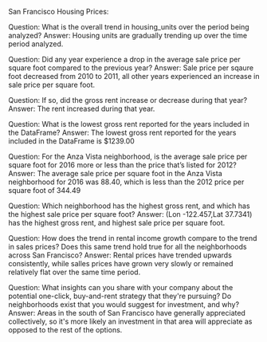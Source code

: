 San Francisco Housing Prices:

Question: What is the overall trend in housing_units over the period being analyzed?
Answer: Housing units are gradually trending up over the time period analyzed.


Question: Did any year experience a drop in the average sale price per square foot compared to the previous year?
Answer: Sale price per sqaure foot decreased from 2010 to 2011, all other years experienced an increase in sale price per square foot.


Question: If so, did the gross rent increase or decrease during that year?
Answer: The rent increased during that year.


Question: What is the lowest gross rent reported for the years included in the DataFrame?
Answer: The lowest gross rent reported for the years included in the DataFrame is $1239.00


Question: For the Anza Vista neighborhood, is the average sale price per square foot for 2016 more or less than the price that’s listed for 2012?
Answer: The average sale price per square foot in the Anza Vista neighborhood for 2016 was 88.40, which is less than the 2012 price per square foot of 344.49 


Question: Which neighborhood has the highest gross rent, and which has the highest sale price per square foot?
Answer: (Lon -122.457,Lat 37.7341) has the highest gross rent, and highest sale price per square foot.


Question: How does the trend in rental income growth compare to the trend in sales prices? Does this same trend hold true for all the neighborhoods across San Francisco?
Answer: Rental prices have trended upwards consistently, while salles prices have grown very slowly or remained relatively flat over the same time period.


Question: What insights can you share with your company about the potential one-click, buy-and-rent strategy that they're pursuing? Do neighborhoods exist that you would suggest for investment, and why?
Answer: Areas in the south of San Francisco have generally appreciated collectively, so it's more likely an investment in that area will appreciate as opposed to the rest of the options.